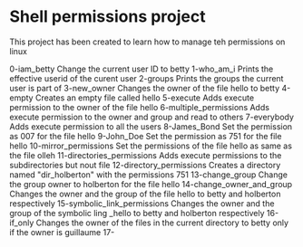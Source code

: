 # Shell permissions project

This project has been created to learn how to manage teh permissions on linux

0-iam_betty  	      	      Change the current user ID to betty
1-who_am_i	      	      Prints the effective userid of the curent user
2-groups	      	      Prints the groups the current user is part of
3-new_owner	      	      Changes the owner of the file hello to betty
4-empty		      	      Creates an empty file called hello
5-execute	      	      Adds execute permission to the owner of the file hello
6-multiple_permissions	      Adds execute permission to the owner and group and read to others
7-everybody		      Adds execute permission to all the users
8-James_Bond		      Set the permission as 007 for the file hello
9-John_Doe		      Set the permission as 751 for the file hello
10-mirror_permissions	      Set the permissions of the file hello as same as the file olleh
11-directories_permissions    Adds execute permissions to the subdirectories but nout file
12-directory_permissions      Creates a directory named "dir_holberton" with the permissions 751
13-change_group		      Change the group owner to holberton for the file hello
14-change_owner_and_group     Changes the owner and the group of the file hello to betty and holberton respectively
15-symbolic_link_permissions  Changes the owner and the group of the symbolic ling _hello to betty and holberton respectively
16-if_only		      Changes the owner of the files in the current directory to betty only if the owner is guillaume
17-
